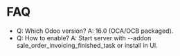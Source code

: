 # FAQ

- Q: Which Odoo version? A: 16.0 (OCA/OCB packaged).
- Q: How to enable? A: Start server with --addon sale_order_invoicing_finished_task or install in UI.

